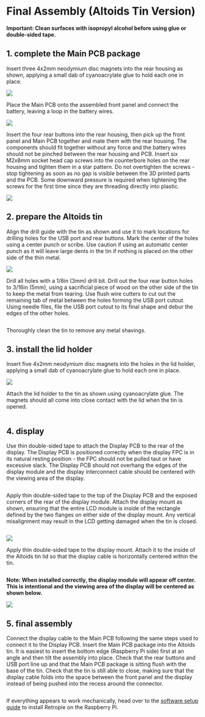 # Final Assembly (Altoids Tin Version)

**Important: Clean surfaces with isopropyl alcohol before using glue or double-sided tape.**

## 1. complete the Main PCB package

Insert three 4x2mm neodymium disc magnets into the rear housing as shown, applying a small dab of cyanoacrylate glue to hold each one in place.

![](images/mint_tin_insert_magnets.png)

Place the Main PCB onto the assembled front panel and connect the battery, leaving a loop in the battery wires.

![](images/mint_tin_battery.jpg)

Insert the four rear buttons into the rear housing, then pick up the front panel and Main PCB together and mate them with the rear housing. The components should fit together without any force and the battery wires should not be pinched between the rear housing and PCB. Insert six M2x8mm socket head cap screws into the counterbore holes on the rear housing and tighten them in a star pattern. Do not overtighten the screws - stop tightening as soon as no gap is visible between the 3D printed parts and the PCB. Some downward pressure is required when tightening the screws for the first time since they are threading directly into plastic.

![](images/mint_tin_assembly.jpg)

## 2. prepare the Altoids tin

Align the drill guide with the tin as shown and use it to mark locations for drilling holes for the USB port and rear buttons. Mark the center of the holes using a center punch or scribe. Use caution if using an automatic center punch as it will leave large dents in the tin if nothing is placed on the other side of the thin metal.

![](images/drill_guide.png)

Drill all holes with a 1/8in (3mm) drill bit. Drill out the four rear button holes to 3/16in (5mm), using a sacrificial piece of wood on the other side of the tin to keep the metal from tearing. Use flush wire cutters to cut out the remaining tab of metal between the holes forming the USB port cutout. Using needle files, file the USB port cutout to its final shape and debur the edges of the other holes.

![]()

Thoroughly clean the tin to remove any metal shavings.

## 3. install the lid holder

Insert five 4x2mm neodymium disc magnets into the holes in the lid holder, applying a small dab of cyanoacrylate glue to hold each one in place.

![](images/lid_holder_magnets.png)

Attach the lid holder to the tin as shown using cyanoacrylate glue. The magnets should all come into close contact with the lid when the tin is opened.

![]()

## 4. display

Use thin double-sided tape to attach the Display PCB to the rear of the display. The Display PCB is positioned correctly when the display FPC is in its natural resting position - the FPC should not be pulled taut or have excessive slack. The Display PCB should not overhang the edges of the display module and the display interconnect cable should be centered with the viewing area of the display.

![]()

Apply thin double-sided tape to the top of the Display PCB and the exposed corners of the rear of the display module. Attach the display mount as shown, ensuring that the entire LCD module is inside of the rectangle defined by the two flanges on either side of the display mount. Any vertical misalignment may result in the LCD getting damaged when the tin is closed.

![]()

![](images/display_mount.png)

Apply thin double-sided tape to the display mount. Attach it to the inside of the Altoids tin lid so that the display cable is horizontally centered within the tin.

![]()

**Note: When installed correctly, the display module will appear off center. This is intentional and the viewing area of the display will be centered as shown below.**

![](images/display_centering.png)

## 5. final assembly

Connect the display cable to the Main PCB following the same steps used to connect it to the Display PCB. Insert the Main PCB package into the Altoids tin. It is easiest to insert the bottom edge (Raspberry Pi side) first at an angle and then tilt the assembly into place. Check that the rear buttons and USB port line up and that the Main PCB package is sitting flush with the base of the tin. Check that the tin is still able to close, making sure that the display cable folds into the space between the front panel and the display instead of being pushed into the recess around the connector.

![]()

If everything appears to work mechanically, head over to the [software setup guide](./software_setup) to install Retropie on the Raspberry Pi.
